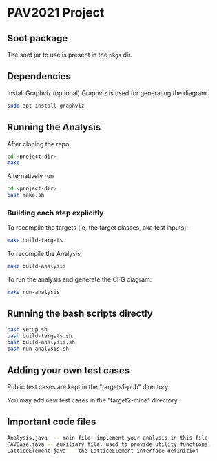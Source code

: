 # PAV2021 Project


## Soot package

The soot jar to use is present in the `pkgs` dir.

## Dependencies
Install Graphviz (optional)
Graphviz is used for generating the diagram.

```bash
sudo apt install graphviz
```

## Running the Analysis

After cloning the repo
```bash
cd <project-dir>
make
```

Alternatively run
```bash
cd <project-dir>
bash make.sh
```

### Building each step explicitly

To recompile the targets (ie, the target classes, aka test inputs):
```bash
make build-targets
```


To recompile the Analysis:
```bash
make build-analysis
```


To run the analysis and generate the CFG diagram:
```bash
make run-analysis
```


## Running the bash scripts directly

```bash
bash setup.sh
bash build-targets.sh
bash build-analysis.sh
bash run-analysis.sh
```


## Adding your own test cases

Public test cases are kept in the "targets1-pub" directory.

You may add new test cases in  the "target2-mine" directory.


## Important code files

```bash
Analysis.java  -- main file. implement your analysis in this file
PAVBase.java -- auxiliary file. used to provide utility functions.
LatticeElement.java -- the LatticeElement interface definition
```

